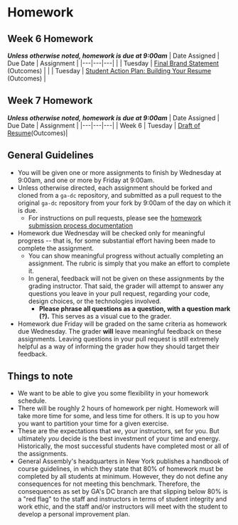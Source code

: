 # Homework

## Week 6 Homework
***Unless otherwise noted, homework is due at 9:00am***
| Date Assigned | Due Date | Assignment |
|---|---|---|
|  | Tuesday | [Final Brand Statement](https://github.com/ga-dc/outcomes-brand-statement) (Outcomes) |
|  | Tuesday | [Student Action Plan: Building Your Resume](https://github.com/ga-dc/outcomes-resume-worksheet) (Outcomes) |

## Week 7 Homework
***Unless otherwise noted, homework is due at 9:00am***
| Date Assigned | Due Date | Assignment |
|---|---|---|
| Week 6 | Tuesday | [Draft of Resume](https://github.com/ga-dc/outcomes-resume)(Outcomes)|

## General Guidelines
- You will be given one or more assignments to finish by Wednesday at 9:00am, and one or more by Friday at 9:00am.
- Unless otherwise directed, each assignment should be forked and cloned from a `ga-dc` repository, and submitted as a pull request to the original `ga-dc` repository from your fork by 9:00am of the day on which it is due.
  - For instructions on pull requests, please see the [homework submission process documentation](https://github.com/ga-dc/wdi7/blob/master/homework/submission-process.md)
- Homework due Wednesday will be checked only for meaningful progress -- that is, for some substantial effort having been made to complete the assignment.
  - You can show meaningful progress without actually completing an assignment. The rubric is simply that you make an effort to complete it.
  - In general, feedback will not be given on these assignments by the grading instructor. That said, the grader will attempt to answer any questions you leave in your pull request, regarding your code, design choices, or the technologies involved.
    - **Please phrase all questions as a question, with a question mark (?).** This serves as a visual cue to the grader.
- Homework due Friday will be graded on the same criteria as homework due Wednesday. The grader **will** leave meaningful feedback on these assignments. Leaving questions in your pull request is still extremely helpful as a way of informing the grader how they should target their feedback.

## Things to note
- We want to be able to give you some flexibility in your homework schedule.
- There will be roughly 2 hours of homework per night. Homework will take more time for some, and less time for others. It is up to you how you want to partition your time for a given exercise.
- These are the expectations that *we*, your instructors, set for you. But ultimately *you* decide is the best investment of your time and energy. Historically, the most successful students have completed most or all of the assignments.
- General Assembly's headquarters in New York publishes a handbook of course guidelines, in which they state that 80% of homework must be completed by all students at minimum. However, they do not define any consequences for not meeting this benchmark. Therefore, the consequences as set by GA's DC branch are that slipping below 80% is a "red flag" to the staff and instructors in terms of student integrity and work ethic, and the staff and/or instructors will meet with the student to develop a personal improvement plan.

<!--
## Week 8 Homework
| Date Assigned | Due Date | Assignment |
|---|---|---|
| Week 7 | Tuesday | [Final Resume](https://github.com/ga-dc/outcomes-resume)(Outcomes)|

## Week 9 Homework
| Date Assigned | Due Date | Assignment |
|---|---|---|
| Week 7 | Tuesday | [Final Resume](https://github.com/ga-dc/outcomes-resume)(Outcomes)|

## Week 10 Homework
| Date Assigned | Due Date | Assignment |
|---|---|---|
| Week 9 | Tuesday | [Alumni Profile](https://github.com/ga-dc/outcomes-alumni-profile)(Outcomes)|

## Week 11 Homework
| Date Assigned | Due Date | Assignment |
|---|---|---|

## Week 12 Homework
| Date Assigned | Due Date | Assignment |
|---|---|---|
 -->
